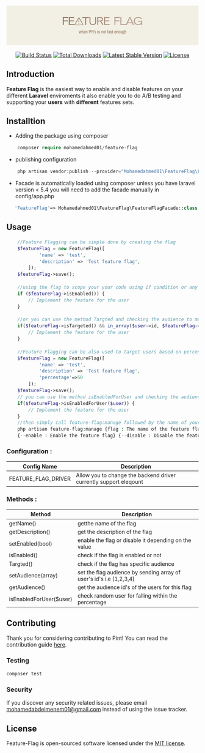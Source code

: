 ![Feature Flag](logo.png)


<p align="center">
    <a href="https://github.com/mohamedahmed01/feature-flag/actions"><img src="https://github.com/mohamedahmed01/feature-flag/actions/workflows/main.yml/badge.svg" alt="Build Status"></a>
    <a href="https://packagist.org/packages/mohamedahmed01/feature-flag"><img src="https://img.shields.io/packagist/dt/mohamedahmed01/feature-flag" alt="Total Downloads"></a>
    <a href="https://packagist.org/packages/mohamedahmed01/feature-flag"><img src="https://img.shields.io/packagist/v/mohamedahmed01/feature-flag" alt="Latest Stable Version"></a>
    <a href="https://packagist.org/packages/mohamedahmed01/feature-flag"><img src="https://img.shields.io/packagist/l/mohamedahmed01/feature-flag" alt="License"></a>
</p>

## Introduction

**Feature Flag** is the easiest way to enable and disable features on your different **Laravel** enviroments it also enable you to do A/B testing and supporting your **users** with **different** features sets.

## Installtion 

- Adding the package using composer 

``` php
    composer require mohamedahmed01/feature-flag
```
- publishing configuration 
``` php
    php artisan vendor:publish --provider="Mohamedahmed01\FeatureFlag\FeatureFlagServiceProvider" --tag="config"
```
- Facade is automatically loaded using composer unless you have laravel version < 5.4
 you will need to add the facade manually in config/app.php
 ``` php
    'FeatureFlag'=> Mohamedahmed01\FeatureFlag\FeatureFlagFacade::class
```
## Usage
``` php
    //Feature Flagging can be simple done by creating the flag
    $featureFlag = new FeatureFlag([
            'name' => 'test',
            'description' => 'Test feature flag',
        ]);
    $featureFlag->save();
    
    //using the flag to scope your your code using if condition or any other way you like
    if ($featureFlag->isEnabled()) {
        // Implement the feature for the user
    }

    //or you can use the method Targted and checking the audience to match to specific audience
    if($featureFlag->isTargeted() && in_array($user->id, $featureFlag->getAudience())) {
        // Implement the feature for the user
    }

    //Feature Flagging can be also used to target users based on percentage
    $featureFlag = new FeatureFlag([
            'name' => 'test',
            'description' => 'Test feature flag',
            'percentage'=>50
        ]);
    $featureFlag->save();
    // you can use the method isEnabledForUser and checking the audience to match to specific audience i.e 50%
    if($featureFlag->isEnabledForUser($user)) {
        // Implement the feature for the user
    }
    //then simply call feature-flag:manage followed by the name of your flag to enable Or disable it 
    php artisan feature-flag:manage {flag : The name of the feature flag} 
    {--enable : Enable the feature flag} {--disable : Disable the feature flag}
```
### Configuration :

| Config Name | Description |
| --- | --- |
| FEATURE_FLAG_DRIVER | Allow you to change the backend driver currently support eleqount|


### Methods :

| Method | Description |
| --- | --- |
| getName() | getthe name of the flag |
| getDescription() | get the description of the flag |
| setEnabled(bool) | enable the flag or disable it depending on the value |
| isEnabled() | check if the flag is enabled or not |
| Targted() | check if the flag has specific audience |
| setAudience(array) | set the flag audience by sending array of user's id's i.e [1,2,3,4] |
| getAudience() | get the audience id's of the users for this flag |
| isEnabledForUser($user) | check random user for falling within the percentage |
## Contributing

Thank you for considering contributing to Pint! You can read the contribution guide [here](.github/CONTRIBUTING.md).

### Testing

``` bash
composer test
```

### Security

If you discover any security related issues, please email mohamedabdelmenem01@gmail.com instead of using the issue tracker.

<a name="license"></a>
## License

Feature-Flag is open-sourced software licensed under the [MIT license](LICENSE.md).